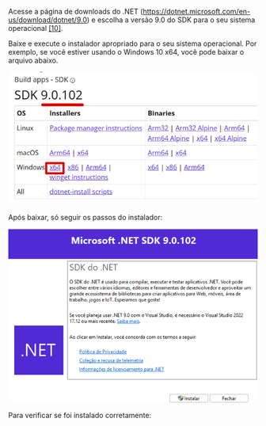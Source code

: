 Acesse a página de downloads do .NET (https://dotnet.microsoft.com/en-us/download/dotnet/9.0) e escolha a versão 9.0 do SDK para o seu sistema operacional [[10]](/Advanced-Business-Development-with-.NET/1º-Semestre/Aula-01-%2D-Introdução,-Apresentação-do-Professor-e-Instalação-do-Ambiente-.NET/Instalação-do-Ambiente-.NET/Referências).

Baixe e execute o instalador apropriado para o seu sistema operacional. Por exemplo, se você estiver usando o Windows 10 x64, você pode baixar o arquivo abaixo.

![image.png](/.attachments/image-ce3bc240-f8f9-48f6-b5f6-c15fa1f0be1c.png)

Após baixar, só seguir os passos do instalador:

![animacao.gif](/.attachments/animacao-988f3870-0095-4856-9886-e531db979858.gif)

Para verificar se foi instalado corretamente:


